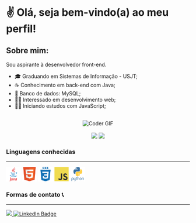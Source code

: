 
# ✌ Olá, seja bem-vindo(a) ao meu perfil!

<h2>Sobre mim:</h2>

Sou aspirante à desenvolvedor front-end.

- 🎓 Graduando em Sistemas de Informação - USJT;
- ☕ Conhecimento em back-end com Java;
- 🐬 Banco de dados: MySQL;
- 👩‍💻 Interessado em desenvolvimento web;
- 👩‍💻 Iniciando estudos com JavaScript;
  
<br/>
<div align = center>
  <img src="https://media2.giphy.com/media/L8K62iTDkzGX6/giphy.gif" alt="Coder GIF" width="500"/>
</div>
<br/>

<div id="stats" align = center>
  <img height="180em" src="https://github-readme-stats.vercel.app/api?username=RaphaFolego&show_icons=true&theme=dracula&include_all_commits=true&count_private=true"/>
  <img height="180em" src="https://github-readme-stats.vercel.app/api/top-langs/?username=RaphaFolego&layout=compact&langs_count=7&theme=dracula"/>
</div>
<div id="icons">
  <h3>Linguagens conhecidas</h3>
  <hr/>
  <img src="https://github.com/devicons/devicon/blob/master/icons/java/java-original-wordmark.svg" title="Java" alt="Java" width="40" height="40"/>
  <img src="https://github.com/devicons/devicon/blob/master/icons/html5/html5-original.svg" title="HTML5" alt="HTML" width="40" height="40"/>
  <img src="https://github.com/devicons/devicon/blob/master/icons/css3/css3-plain-wordmark.svg" title="CSS3" alt="CSS" width="40" height="40"/>
  <img src="https://github.com/devicons/devicon/blob/master/icons/javascript/javascript-original.svg" title="JS" alt="JS" width="40" height="40"/>
  <img src="https://github.com/devicons/devicon/blob/master/icons/python/python-original-wordmark.svg" title="Python" alt="Python" width="40" height="40"/>
 
</div>
<div id="badges">
  <h3>Formas de contato 📞</h3>
  <hr/>
  <a href = "mailto:raphael.folego@gmail.com">
    <img src = "https://img.shields.io/badge/-Gmail-%23333?style=for-the-badge&logo=gmail&logoColor=white"  target="_blank"/>
  <a href = "https://www.linkedin.com/in/raphael-miguel-folego-328845236/">
    <img src="https://img.shields.io/badge/LinkedIn-blue?style=for-the-badge&logo=linkedin&logoColor=white" alt="LinkedIn Badge"/>
  </a>
</div>

